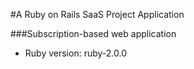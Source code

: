 #A Ruby on Rails SaaS Project Application

###Subscription-based web application 

- Ruby version: ruby-2.0.0